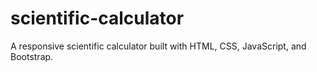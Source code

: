 # scientific-calculator
A responsive scientific calculator built with HTML, CSS, JavaScript, and Bootstrap.
